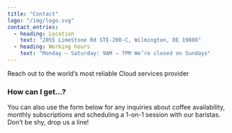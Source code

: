 ```yaml
---
title: "Contact"
logo: "/img/logo.svg"
contact_entries:
  - heading: Location
    text: "2055 LimeStone Rd STE-200-C, Wilmington, DE 19808"
  - heading: Working hours
    text: "Monday – Saturday: 9AM – 7PM We’re closed on Sundays"
---
```


Reach out to the world’s most reliable Cloud services provider

<h3 class="f4 b lh-title mb2">How can I get…?</h3>

You can also use the form below for any inquiries about coffee
availability, monthly subscriptions and scheduling a 1-on-1 session
with our baristas. Don’t be shy, drop us a line!
